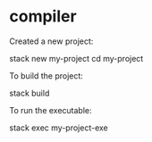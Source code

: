 # compiler

Created a new project:

stack new my-project
cd my-project

To build the project:

stack build

To run the executable:

stack exec my-project-exe
